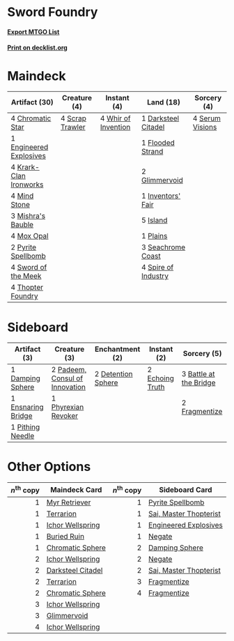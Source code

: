 # Sword Foundry

#### [Export MTGO List](../collection/Sword%20Foundry/Sword%20Foundry.txt)
#### [Print on decklist.org](http://decklist.org/?deckmain=4%09Chromatic%20Star%0A1%09Darksteel%20Citadel%0A1%09Engineered%20Explosives%0A1%09Flooded%20Strand%0A2%09Glimmervoid%0A1%09Inventors'%20Fair%0A5%09Island%0A4%09Krark-Clan%20Ironworks%0A4%09Mind%20Stone%0A3%09Mishra's%20Bauble%0A4%09Mox%20Opal%0A1%09Plains%0A2%09Pyrite%20Spellbomb%0A4%09Scrap%20Trawler%0A3%09Seachrome%20Coast%0A4%09Serum%20Visions%0A4%09Spire%20of%20Industry%0A4%09Sword%20of%20the%20Meek%0A4%09Thopter%20Foundry%0A4%09Whir%20of%20Invention&deckside=3%09Battle%20at%20the%20Bridge%0A1%09Damping%20Sphere%0A2%09Detention%20Sphere%0A2%09Echoing%20Truth%0A1%09Ensnaring%20Bridge%0A2%09Fragmentize%0A2%09Padeem,%20Consul%20of%20Innovation%0A1%09Phyrexian%20Revoker%0A1%09Pithing%20Needle)
# Maindeck

|                                          Artifact (30)                                           |                                       Creature (4)                                       |                                         Instant (4)                                          |                                          Land (18)                                           |                                       Sorcery (4)                                        |
|--------------------------------------------------------------------------------------------------|------------------------------------------------------------------------------------------|----------------------------------------------------------------------------------------------|----------------------------------------------------------------------------------------------|------------------------------------------------------------------------------------------|
|4 [Chromatic Star](http://gatherer.wizards.com/Pages/Card/Details.aspx?multiverseid=118891)       |4 [Scrap Trawler](http://gatherer.wizards.com/Pages/Card/Details.aspx?multiverseid=423842)|4 [Whir of Invention](http://gatherer.wizards.com/Pages/Card/Details.aspx?multiverseid=423716)|1 [Darksteel Citadel](http://gatherer.wizards.com/Pages/Card/Details.aspx?multiverseid=397853)|4 [Serum Visions](http://gatherer.wizards.com/Pages/Card/Details.aspx?multiverseid=425874)|
|1 [Engineered Explosives](http://gatherer.wizards.com/Pages/Card/Details.aspx?multiverseid=370549)|                                                                                          |                                                                                              |1 [Flooded Strand](http://gatherer.wizards.com/Pages/Card/Details.aspx?multiverseid=405098)   |                                                                                          |
|4 [Krark-Clan Ironworks](http://gatherer.wizards.com/Pages/Card/Details.aspx?multiverseid=51633)  |                                                                                          |                                                                                              |2 [Glimmervoid](http://gatherer.wizards.com/Pages/Card/Details.aspx?multiverseid=370425)      |                                                                                          |
|4 [Mind Stone](http://gatherer.wizards.com/Pages/Card/Details.aspx?multiverseid=438785)           |                                                                                          |                                                                                              |1 [Inventors' Fair](http://gatherer.wizards.com/Pages/Card/Details.aspx?multiverseid=417820)  |                                                                                          |
|3 [Mishra's Bauble](http://gatherer.wizards.com/Pages/Card/Details.aspx?multiverseid=438787)      |                                                                                          |                                                                                              |5 [Island](http://gatherer.wizards.com/Pages/Card/Details.aspx?multiverseid=439602)           |                                                                                          |
|4 [Mox Opal](http://gatherer.wizards.com/Pages/Card/Details.aspx?multiverseid=397719)             |                                                                                          |                                                                                              |1 [Plains](http://gatherer.wizards.com/Pages/Card/Details.aspx?multiverseid=439601)           |                                                                                          |
|2 [Pyrite Spellbomb](http://gatherer.wizards.com/Pages/Card/Details.aspx?multiverseid=370512)     |                                                                                          |                                                                                              |3 [Seachrome Coast](http://gatherer.wizards.com/Pages/Card/Details.aspx?multiverseid=209399)  |                                                                                          |
|4 [Sword of the Meek](http://gatherer.wizards.com/Pages/Card/Details.aspx?multiverseid=126215)    |                                                                                          |                                                                                              |4 [Spire of Industry](http://gatherer.wizards.com/Pages/Card/Details.aspx?multiverseid=423851)|                                                                                          |
|4 [Thopter Foundry](http://gatherer.wizards.com/Pages/Card/Details.aspx?multiverseid=420854)      |                                                                                          |                                                                                              |                                                                                              |                                                                                          |


# Sideboard

|                                        Artifact (3)                                         |                                              Creature (3)                                               |                                       Enchantment (2)                                       |                                       Instant (2)                                        |                                           Sorcery (5)                                           |
|---------------------------------------------------------------------------------------------|---------------------------------------------------------------------------------------------------------|---------------------------------------------------------------------------------------------|------------------------------------------------------------------------------------------|-------------------------------------------------------------------------------------------------|
|1 [Damping Sphere](http://gatherer.wizards.com/Pages/Card/Details.aspx?multiverseid=443101)  |2 [Padeem, Consul of Innovation](http://gatherer.wizards.com/Pages/Card/Details.aspx?multiverseid=417632)|2 [Detention Sphere](http://gatherer.wizards.com/Pages/Card/Details.aspx?multiverseid=270356)|2 [Echoing Truth](http://gatherer.wizards.com/Pages/Card/Details.aspx?multiverseid=370394)|3 [Battle at the Bridge](http://gatherer.wizards.com/Pages/Card/Details.aspx?multiverseid=423720)|
|1 [Ensnaring Bridge](http://gatherer.wizards.com/Pages/Card/Details.aspx?multiverseid=442213)|1 [Phyrexian Revoker](http://gatherer.wizards.com/Pages/Card/Details.aspx?multiverseid=220589)           |                                                                                             |                                                                                          |2 [Fragmentize](http://gatherer.wizards.com/Pages/Card/Details.aspx?multiverseid=417587)         |
|1 [Pithing Needle](http://gatherer.wizards.com/Pages/Card/Details.aspx?multiverseid=425815)  |                                                                                                         |                                                                                             |                                                                                          |                                                                                                 |


# Other Options

|*n*<sup>th</sup> copy|                                       Maindeck Card                                        |*n*<sup>th</sup> copy|                                         Sideboard Card                                          |
|--------------------:|--------------------------------------------------------------------------------------------|--------------------:|-------------------------------------------------------------------------------------------------|
|                    1|[Myr Retriever](http://gatherer.wizards.com/Pages/Card/Details.aspx?multiverseid=370520)    |                    1|[Pyrite Spellbomb](http://gatherer.wizards.com/Pages/Card/Details.aspx?multiverseid=370512)      |
|                    1|[Terrarion](http://gatherer.wizards.com/Pages/Card/Details.aspx?multiverseid=83629)         |                    1|[Sai, Master Thopterist](http://gatherer.wizards.com/Pages/Card/Details.aspx?multiverseid=447205)|
|                    1|[Ichor Wellspring](http://gatherer.wizards.com/Pages/Card/Details.aspx?multiverseid=442790) |                    1|[Engineered Explosives](http://gatherer.wizards.com/Pages/Card/Details.aspx?multiverseid=370549) |
|                    1|[Buried Ruin](http://gatherer.wizards.com/Pages/Card/Details.aspx?multiverseid=446977)      |                    1|[Negate](http://gatherer.wizards.com/Pages/Card/Details.aspx?multiverseid=447135)                |
|                    1|[Chromatic Sphere](http://gatherer.wizards.com/Pages/Card/Details.aspx?multiverseid=46046)  |                    2|[Damping Sphere](http://gatherer.wizards.com/Pages/Card/Details.aspx?multiverseid=443101)        |
|                    2|[Ichor Wellspring](http://gatherer.wizards.com/Pages/Card/Details.aspx?multiverseid=442790) |                    2|[Negate](http://gatherer.wizards.com/Pages/Card/Details.aspx?multiverseid=447135)                |
|                    2|[Darksteel Citadel](http://gatherer.wizards.com/Pages/Card/Details.aspx?multiverseid=397853)|                    2|[Sai, Master Thopterist](http://gatherer.wizards.com/Pages/Card/Details.aspx?multiverseid=447205)|
|                    2|[Terrarion](http://gatherer.wizards.com/Pages/Card/Details.aspx?multiverseid=83629)         |                    3|[Fragmentize](http://gatherer.wizards.com/Pages/Card/Details.aspx?multiverseid=417587)           |
|                    2|[Chromatic Sphere](http://gatherer.wizards.com/Pages/Card/Details.aspx?multiverseid=46046)  |                    4|[Fragmentize](http://gatherer.wizards.com/Pages/Card/Details.aspx?multiverseid=417587)           |
|                    3|[Ichor Wellspring](http://gatherer.wizards.com/Pages/Card/Details.aspx?multiverseid=442790) |                     |                                                                                                 |
|                    3|[Glimmervoid](http://gatherer.wizards.com/Pages/Card/Details.aspx?multiverseid=370425)      |                     |                                                                                                 |
|                    4|[Ichor Wellspring](http://gatherer.wizards.com/Pages/Card/Details.aspx?multiverseid=442790) |                     |                                                                                                 |


